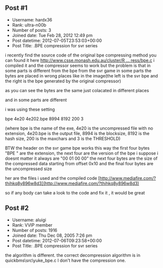 ## Post #1
- Username: hardx36
- Rank: ultra-n00b
- Number of posts: 3
- Joined date: Tue Feb 28, 2012 12:49 pm
- Post datetime: 2012-07-05T23:53:03+00:00
- Post Title: .BPE compression for svr series

i recently find the source code of the original bpe compressing method you can found it here 
[http://www.csse.monash.edu.au/cluster/R ... ress/bpe.c](http://www.csse.monash.edu.au/cluster/RJK/Compress/bpe.c) i compiled it and the compressor seems to work but the problem is that in some parts is different from the bpe from the svr game in some parts the bytes are placed in wrong places like in the image(the left is the svr bpe and the right is the bpe generated by the original compressor)

[](http://imgboot.com/user/hardx36/images/dibujo.jpg)

as you can see the bytes are the same just colacated in different places

[](http://imgboot.com/user/hardx36/images/dibujo2.jpg)

and in some parts are different

i was using these setting

bpe 4e20 4e202.bpe 8994 8192 200 3 

(where bpe is the name of the exe, 4e20 is the uncompressed file with no extension, 4e20.bpe is the output file, 8994 is the blocksize, 8192 is the hash size, 200 is the maxchars and 3 is the THRESHOLD)

BTW the header on the svr game bpe works this way 
the first four bytes "BPE " are the extension, the next four are the version of the bpe i suppose i doesnt matter it always are "00 01 00 00" the next four bytes are the size of the compressed data starting from offset 0x10 and the final four bytes are the uncompressed size

her are the files i used and the compiled code [http://www.mediafire.com/?thihkq8y896w8d3](http://www.mediafire.com/?thihkq8y896w8d3)

so if any body can take a look to the code and fix it , it would be great
## Post #2
- Username: aluigi
- Rank: VVIP member
- Number of posts: 1916
- Joined date: Thu Dec 08, 2005 7:26 pm
- Post datetime: 2012-07-06T09:23:58+00:00
- Post Title: .BPE compression for svr series

the algorithm is different.
the correct decompression algorithm is in quickbms\src\yuke_bpe.c
I don't have the compression one.
